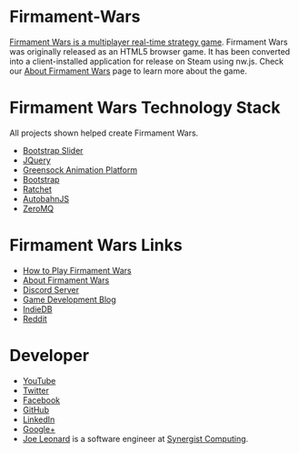 # Firmament-Wars
[Firmament Wars is a multiplayer real-time strategy game](https://nevergrind.com/games/firmament-wars). Firmament Wars was originally released as an HTML5 browser game. It has been converted into a client-installed application for release on Steam using nw.js. Check our [About Firmament Wars](https://nevergrind.com/blog/about-firmament-wars/) page to learn more about the game. 

# Firmament Wars Technology Stack

All projects shown helped create Firmament Wars.

* [Bootstrap Slider](https://github.com/seiyria/bootstrap-slider)
* [JQuery](https://github.com/jquery/jquery)
* [Greensock Animation Platform](https://github.com/greensock/GreenSock-JS)
* [Bootstrap](https://github.com/twbs/bootstrap)
* [Ratchet](https://github.com/ratchetphp/Ratchet)
* [AutobahnJS](https://github.com/crossbario/autobahn-js)
* [ZeroMQ](https://github.com/mkoppanen/php-zmq)

# Firmament Wars Links

* [How to Play Firmament Wars](https://nevergrind.com/blog/how-to-play-firmament-wars)
* [About Firmament Wars](https://nevergrind.com/blog/about-firmament-wars)
* [Discord Server](https://discord.gg/D4suK8b)
* [Game Development Blog](https://nevergrind.com/blog)
* [IndieDB](http://www.indiedb.com/games/firmament-wars)
* [Reddit](https://www.reddit.com/r/firmamentwars)

# Developer

* [YouTube](https://www.youtube.com/user/Maelfyn)
* [Twitter](https://twitter.com/maelfyn)
* [Facebook](https://www.facebook.com/neverworksgames)
* [GitHub](https://github.com/Maelfyn)
* [LinkedIn](https://www.linkedin.com/company/neverworks-games-llc)
* [Google+](https://plus.google.com/+Maelfyn)
* [Joe Leonard](https://www.linkedin.com/in/joseph-leonard-78b56287) is a software engineer at [Synergist Computing](http://www.synergistcomputing.com).
